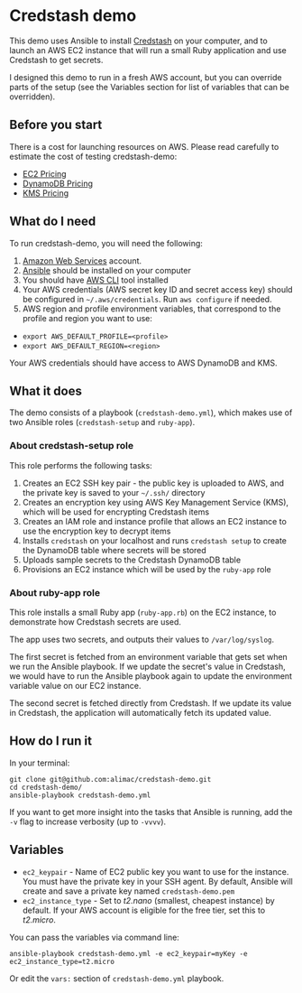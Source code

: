 # Credstash demo

This demo uses Ansible to install [Credstash](https://github.com/fugue/credstash) on your computer, and to launch an AWS EC2 instance that will run a small Ruby application and use Credstash to get secrets.

I designed this demo to run in a fresh AWS account, but you can override parts of the setup (see the Variables section for list of variables that can be overridden).

## Before you start

There is a cost for launching resources on AWS. Please read carefully to estimate the cost of testing credstash-demo:

- [EC2 Pricing](https://aws.amazon.com/ec2/pricing/on-demand/)
- [DynamoDB Pricing](https://aws.amazon.com/dynamodb/pricing/)
- [KMS Pricing](https://aws.amazon.com/kms/pricing/)

## What do I need

To run credstash-demo, you will need the following:

1. [Amazon Web Services](https://aws.amazon.com) account.
1. [Ansible](http://docs.ansible.com/ansible/intro_installation.html) should be installed on your computer
1. You should have [AWS CLI](http://docs.aws.amazon.com/cli/latest/userguide/installing.html) tool installed
1. Your AWS credentials (AWS secret key ID and secret access key) should be configured in `~/.aws/credentials`. Run `aws configure` if needed.
1. AWS region and profile environment variables, that correspond to the profile and region you want to use:
  * `export AWS_DEFAULT_PROFILE=<profile>`
  * `export AWS_DEFAULT_REGION=<region>`

Your AWS credentials should have access to AWS DynamoDB and KMS.

## What it does

The demo consists of a playbook (`credstash-demo.yml`), which makes use of two Ansible roles (`credstash-setup` and `ruby-app`).

### About credstash-setup role

This role performs the following tasks:

1. Creates an EC2 SSH key pair - the public key is uploaded to AWS, and the private key is saved to your `~/.ssh/` directory
1. Creates an encryption key using AWS Key Management Service (KMS), which will be used for encrypting Credstash items
1. Creates an IAM role and instance profile that allows an EC2 instance to use the encryption key to decrypt items
1. Installs `credstash` on your localhost and runs `credstash setup` to create the DynamoDB table where secrets will be stored
1. Uploads sample secrets to the Credstash DynamoDB table
1. Provisions an EC2 instance which will be used by the `ruby-app` role

### About ruby-app role

This role installs a small Ruby app (`ruby-app.rb`) on the EC2 instance, to demonstrate how Credstash secrets are used.

The app uses two secrets, and outputs their values to `/var/log/syslog`.

The first secret is fetched from an environment variable that gets set when we run the Ansible playbook. If we update the secret's value in Credstash, we would have to run the Ansible playbook again to update the environment variable value on our EC2 instance.

The second secret is fetched directly from Credstash. If we update its value in Credstash, the application will automatically fetch its updated value.

## How do I run it

In your terminal:

```
git clone git@github.com:alimac/credstash-demo.git
cd credstash-demo/
ansible-playbook credstash-demo.yml
```

If you want to get more insight into the tasks that Ansible is running, add the `-v` flag to increase verbosity (up to `-vvvv`).

## Variables

- `ec2_keypair` - Name of EC2 public key you want to use for the instance. You must have the private key in your SSH agent. By default, Ansible will create and save a private key named `credstash-demo.pem`
- `ec2_instance_type` - Set to *t2.nano* (smallest, cheapest instance) by default. If your AWS account is eligible for the free tier, set this to *t2.micro*.

You can pass the variables via command line:

```
ansible-playbook credstash-demo.yml -e ec2_keypair=myKey -e ec2_instance_type=t2.micro
```

Or edit the `vars:` section of `credstash-demo.yml` playbook.
